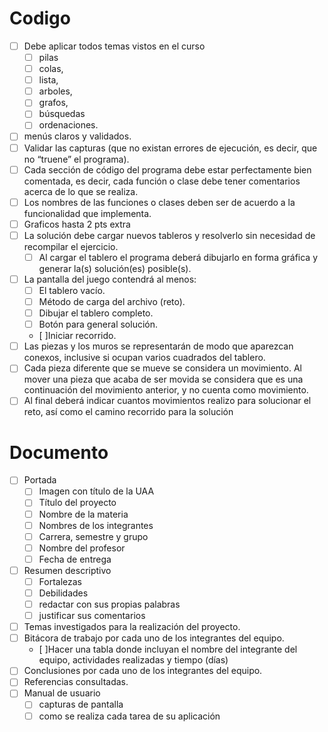 # Codigo

- [ ] Debe aplicar todos temas vistos en el curso
    - [ ] pilas
    - [ ] colas,
    - [ ] lista,
    - [ ] arboles,
    - [ ] grafos,
    - [ ] búsquedas
    - [ ] ordenaciones.
- [ ] menús claros y validados.
- [ ] Validar las capturas (que no existan errores de ejecución, es decir, que no “truene” el programa).
- [ ] Cada sección de código del programa debe estar perfectamente bien comentada, es decir, cada función
o clase debe tener comentarios acerca de lo que se realiza.
- [ ]  Los nombres de las funciones o clases deben ser de acuerdo a la funcionalidad que implementa.
- [ ] Graficos hasta 2 pts extra
- [ ] La solución debe cargar nuevos tableros y resolverlo sin necesidad de recompilar el ejercicio.
    - [ ] Al cargar el tablero el programa deberá dibujarlo en forma gráfica y generar la(s) solución(es) posible(s).
- [ ] La pantalla del juego contendrá al menos:
    - [ ] El tablero vacío.
    - [ ] Método de carga del archivo (reto).
    - [ ] Dibujar el tablero completo.
    - [ ] Botón para general solución.
    - [ ]Iniciar recorrido.
 - [ ] Las piezas y los muros se representarán de modo que aparezcan conexos, inclusive si ocupan varios cuadrados del tablero.
 - [ ] Cada pieza diferente que se mueve se considera un movimiento. Al mover una pieza que acaba de ser movida se considera que es una continuación del movimiento anterior, y no cuenta como movimiento.
 - [ ] Al final deberá indicar cuantos movimientos realizo para solucionar el reto, así como el camino recorrido para la solución

# Documento

- [ ] Portada
    - [ ] Imagen con título de la UAA
    - [ ] Título del proyecto
    - [ ] Nombre de la materia
    - [ ] Nombres de los integrantes
    - [ ] Carrera, semestre y grupo
    - [ ] Nombre del profesor
    - [ ] Fecha de entrega
- [ ] Resumen descriptivo 
    - [ ] Fortalezas
    - [ ] Debilidades
    - [ ] redactar con sus propias palabras
    - [ ] justificar sus comentarios
- [ ] Temas investigados para la realización del proyecto.
- [ ] Bitácora de trabajo por cada uno de los integrantes del equipo.
    - [ ]Hacer una tabla donde incluyan el nombre del integrante del equipo, actividades realizadas y tiempo (días)
- [ ] Conclusiones por cada uno de los integrantes del equipo.
- [ ] Referencias consultadas.
- [ ] Manual de usuario
    - [ ] capturas de pantalla
    - [ ] como se realiza cada tarea de su aplicación
